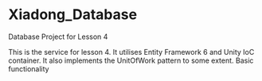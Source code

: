 # Xiadong_Database
Database Project for Lesson 4

This is the service for lesson 4. 
It utilises Entity Framework 6 and Unity IoC container.
It also implements the UnitOfWork pattern to some extent. 
Basic functionality
